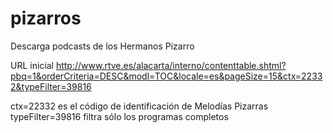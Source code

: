 # pizarros
Descarga podcasts de los Hermanos Pizarro

URL inicial
http://www.rtve.es/alacarta/interno/contenttable.shtml?pbq=1&orderCriteria=DESC&modl=TOC&locale=es&pageSize=15&ctx=22332&typeFilter=39816


ctx=22332           es el código de identificación de Melodías Pizarras
typeFilter=39816    filtra sólo los programas completos
